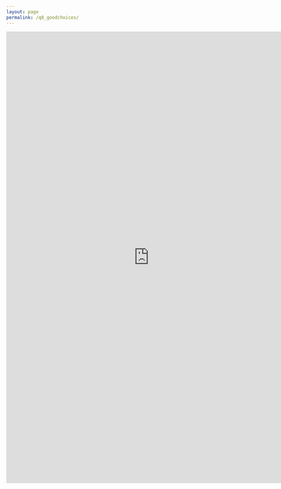 ```yaml
---
layout: page
permalink: /q8_goodchoices/
---
```

<iframe src="https://docs.google.com/forms/d/e/1FAIpQLSf6fhBbjKtMXvZh344mW8Nh3grKsNI4FcVoXidfhw973dsYTA/viewform?embedded=true" width="760" width="720" height="1200" frameborder="0" marginheight="0" marginwidth="0">Wird geladen...</iframe>
